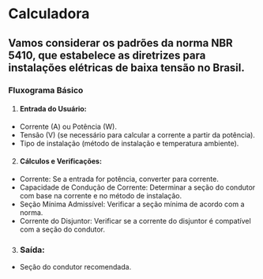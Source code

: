 # Calculadora
## Vamos considerar os padrões da norma NBR 5410, que estabelece as diretrizes para instalações elétricas de baixa tensão no Brasil.

### Fluxograma Básico

1. #### Entrada do Usuário:

- Corrente (A) ou Potência (W).
- Tensão (V) (se necessário para calcular a corrente a partir da potência).
- Tipo de instalação (método de instalação e temperatura ambiente).

2. #### Cálculos e Verificações:

- Corrente: Se a entrada for potência, converter para corrente.
- Capacidade de Condução de Corrente: Determinar a seção do condutor com base na corrente e no método de instalação.
- Seção Mínima Admissível: Verificar a seção mínima de acordo com a norma.
- Corrente do Disjuntor: Verificar se a corrente do disjuntor é compatível com a seção do condutor.

3. ### Saída:

 - Seção do condutor recomendada.


